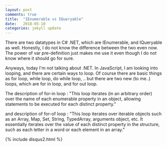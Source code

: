 ```yaml
---
layout: post
comments: true
title:  "IEnumerable vs IQueryable"
date:   2018-05-10
categories: jekyll update
---
```


There are two datatypes in C# .NET, which are IEnumerable, and IQueryable as well.
Honestly, I do not know the difference between the two even now.
The power of var pre-definition just makes me use it even though I do not know where it should go for sure.

Anyways, today I'm not talking about .NET. 
In JavaScript, I am looking into looping, and there are certain ways to loop.
Of course there are basic things as for loop, while loop, do while loop, .. 
but there are two new (to me..) loops, which are for in loop, and for out loop.

The description of for-in loop :
"This loop iterates (in an arbitrary order) over the name of each enumerable property in an object, 
allowing statements to be executed for each distinct property."

and description of for-of loop :
"This loop iterates over iterable objects such as an Array, Map, Set, String, TypedArray, arguments object, etc.
It essentially iterates over the value of each distinct property in the structure, 
such as each letter in a word or each element in an array."

{% include disqus2.html %}